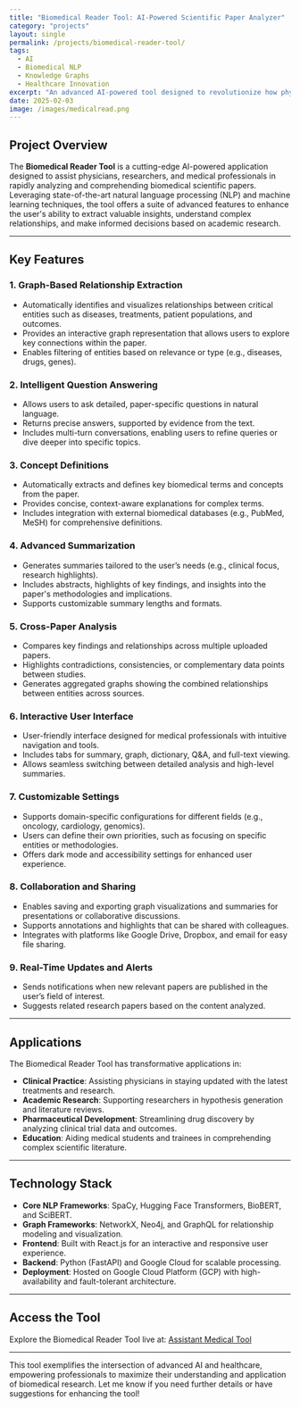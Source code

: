 ```yaml
---
title: "Biomedical Reader Tool: AI-Powered Scientific Paper Analyzer"
category: "projects"
layout: single
permalink: /projects/biomedical-reader-tool/
tags:
  - AI
  - Biomedical NLP
  - Knowledge Graphs
  - Healthcare Innovation
excerpt: "An advanced AI-powered tool designed to revolutionize how physicians and researchers interact with scientific papers, providing graph-based relationship insights, question answering, concept definitions, summaries, and more."
date: 2025-02-03
image: /images/medicalread.png
---
```


## Project Overview

The **Biomedical Reader Tool** is a cutting-edge AI-powered application designed to assist physicians, researchers, and medical professionals in rapidly analyzing and comprehending biomedical scientific papers. Leveraging state-of-the-art natural language processing (NLP) and machine learning techniques, the tool offers a suite of advanced features to enhance the user's ability to extract valuable insights, understand complex relationships, and make informed decisions based on academic research.

---

## Key Features

### 1. **Graph-Based Relationship Extraction**
- Automatically identifies and visualizes relationships between critical entities such as diseases, treatments, patient populations, and outcomes.
- Provides an interactive graph representation that allows users to explore key connections within the paper.
- Enables filtering of entities based on relevance or type (e.g., diseases, drugs, genes).

### 2. **Intelligent Question Answering**
- Allows users to ask detailed, paper-specific questions in natural language.
- Returns precise answers, supported by evidence from the text.
- Includes multi-turn conversations, enabling users to refine queries or dive deeper into specific topics.

### 3. **Concept Definitions**
- Automatically extracts and defines key biomedical terms and concepts from the paper.
- Provides concise, context-aware explanations for complex terms.
- Includes integration with external biomedical databases (e.g., PubMed, MeSH) for comprehensive definitions.

### 4. **Advanced Summarization**
- Generates summaries tailored to the user’s needs (e.g., clinical focus, research highlights).
- Includes abstracts, highlights of key findings, and insights into the paper's methodologies and implications.
- Supports customizable summary lengths and formats.

### 5. **Cross-Paper Analysis**
- Compares key findings and relationships across multiple uploaded papers.
- Highlights contradictions, consistencies, or complementary data points between studies.
- Generates aggregated graphs showing the combined relationships between entities across sources.

### 6. **Interactive User Interface**
- User-friendly interface designed for medical professionals with intuitive navigation and tools.
- Includes tabs for summary, graph, dictionary, Q&A, and full-text viewing.
- Allows seamless switching between detailed analysis and high-level summaries.

### 7. **Customizable Settings**
- Supports domain-specific configurations for different fields (e.g., oncology, cardiology, genomics).
- Users can define their own priorities, such as focusing on specific entities or methodologies.
- Offers dark mode and accessibility settings for enhanced user experience.

### 8. **Collaboration and Sharing**
- Enables saving and exporting graph visualizations and summaries for presentations or collaborative discussions.
- Supports annotations and highlights that can be shared with colleagues.
- Integrates with platforms like Google Drive, Dropbox, and email for easy file sharing.

### 9. **Real-Time Updates and Alerts**
- Sends notifications when new relevant papers are published in the user’s field of interest.
- Suggests related research papers based on the content analyzed.

---

## Applications

The Biomedical Reader Tool has transformative applications in:
- **Clinical Practice**: Assisting physicians in staying updated with the latest treatments and research.
- **Academic Research**: Supporting researchers in hypothesis generation and literature reviews.
- **Pharmaceutical Development**: Streamlining drug discovery by analyzing clinical trial data and outcomes.
- **Education**: Aiding medical students and trainees in comprehending complex scientific literature.

---

## Technology Stack
- **Core NLP Frameworks**: SpaCy, Hugging Face Transformers, BioBERT, and SciBERT.
- **Graph Frameworks**: NetworkX, Neo4j, and GraphQL for relationship modeling and visualization.
- **Frontend**: Built with React.js for an interactive and responsive user experience.
- **Backend**: Python (FastAPI) and Google Cloud for scalable processing.
- **Deployment**: Hosted on Google Cloud Platform (GCP) with high-availability and fault-tolerant architecture.

---

## Access the Tool
Explore the Biomedical Reader Tool live at:
[Assistant Medical Tool](https://assistant-medical-dot-keobot-project-287001.uc.r.appspot.com/)

---

This tool exemplifies the intersection of advanced AI and healthcare, empowering professionals to maximize their understanding and application of biomedical research. Let me know if you need further details or have suggestions for enhancing the tool!
